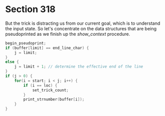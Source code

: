 # Section 318

But the trick is distracting us from our current goal, which is to understand the input state.
So let's concentrate on the data structures that are being pseudoprinted as we finish up the *show_context* procedure.

```c << Pseudoprint the line >>=
begin_pseudoprint;
if (buffer[limit] == end_line_char) {
    j = limit;
}
else {
    j = limit + 1; // determine the effective end of the line
}
if (j > 0) {
    for(i = start; i < j; i++) {
        if (i == loc) {
            set_trick_count;
        }
        print_strnumber(buffer[i]);
    }
}
```
